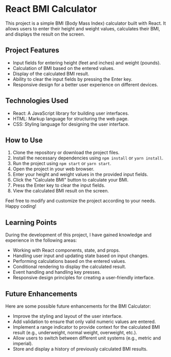 # React BMI Calculator

This project is a simple BMI (Body Mass Index) calculator built with React. It allows users to enter their height and weight values, calculates their BMI, and displays the result on the screen.

## Project Features

- Input fields for entering height (feet and inches) and weight (pounds).
- Calculation of BMI based on the entered values.
- Display of the calculated BMI result.
- Ability to clear the input fields by pressing the Enter key.
- Responsive design for a better user experience on different devices.

## Technologies Used

- React: A JavaScript library for building user interfaces.
- HTML: Markup language for structuring the web page.
- CSS: Styling language for designing the user interface.

## How to Use

1. Clone the repository or download the project files.
2. Install the necessary dependencies using `npm install` or `yarn install`.
3. Run the project using `npm start` or `yarn start`.
4. Open the project in your web browser.
5. Enter your height and weight values in the provided input fields.
6. Click the "Calculate BMI" button to calculate your BMI.
7. Press the Enter key to clear the input fields.
8. View the calculated BMI result on the screen.

Feel free to modify and customize the project according to your needs. Happy coding!

## Learning Points

During the development of this project, I have gained knowledge and experience in the following areas:

- Working with React components, state, and props.
- Handling user input and updating state based on input changes.
- Performing calculations based on the entered values.
- Conditional rendering to display the calculated result.
- Event handling and handling key presses.
- Responsive design principles for creating a user-friendly interface.

## Future Enhancements

Here are some possible future enhancements for the BMI Calculator:

- Improve the styling and layout of the user interface.
- Add validation to ensure that only valid numeric values are entered.
- Implement a range indicator to provide context for the calculated BMI result (e.g., underweight, normal weight, overweight, etc.).
- Allow users to switch between different unit systems (e.g., metric and imperial).
- Store and display a history of previously calculated BMI results.

